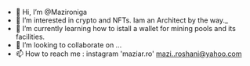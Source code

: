 - 👋 Hi, I’m @Mazironiga
- 👀 I’m interested in crypto and NFTs. Iam an Architect by the way._
- 🌱 I’m currently learning how to istall a wallet for mining pools and its facilities.
- 💞️ I’m looking to collaborate on ...
- 📫 How to reach me : instagram 'maziar.ro' mazi..roshani@yahoo.com

<!---
Mazironiga/Mazironiga is a ✨ special ✨ repository because its `README.md` (this file) appears on your GitHub profile.
You can click the Preview link to take a look at your changes.
--->
